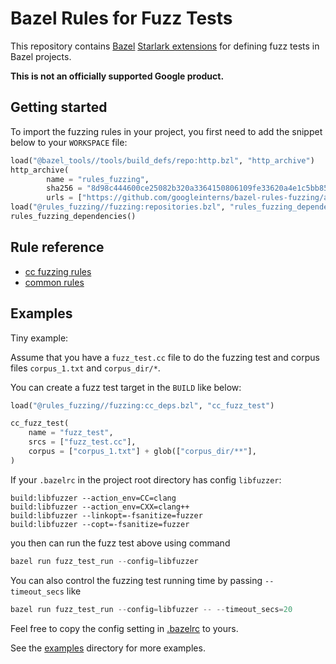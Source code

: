 # Bazel Rules for Fuzz Tests

This repository contains [Bazel](https://bazel.build/)
[Starlark extensions](https://docs.bazel.build/versions/master/skylark/concepts.html)
for defining fuzz tests in Bazel projects. 

**This is not an officially supported Google product.**

## Getting started

To import the fuzzing rules in your project, you first need to add the snippet below to your `WORKSPACE` file:

```python
load("@bazel_tools//tools/build_defs/repo:http.bzl", "http_archive")
http_archive(
        name = "rules_fuzzing",
        sha256 = "8d98c444600ce25082b320a3364150806109fe33620a4e1c5bb856861591acb9",
        urls = ["https://github.com/googleinterns/bazel-rules-fuzzing/archive/8520424714e827ff0360283e3237e35c8723d931.zip"],
load("@rules_fuzzing//fuzzing:repositories.bzl", "rules_fuzzing_dependencies")
rules_fuzzing_dependencies()
```

## Rule reference

* [cc fuzzing rules](docs/cc_deps.md)
* [common rules](docs/common.md)

## Examples

Tiny example:

Assume that you have a `fuzz_test.cc` file to do the fuzzing test and corpus files `corpus_1.txt` and `corpus_dir/*`.

You can create a fuzz test target in the `BUILD` like below:

```python
load("@rules_fuzzing//fuzzing:cc_deps.bzl", "cc_fuzz_test")

cc_fuzz_test(
    name = "fuzz_test",
    srcs = ["fuzz_test.cc"],
    corpus = ["corpus_1.txt"] + glob(["corpus_dir/**"],
)
```

If your `.bazelrc` in the project root directory has config `libfuzzer`:

```
build:libfuzzer --action_env=CC=clang
build:libfuzzer --action_env=CXX=clang++
build:libfuzzer --linkopt=-fsanitize=fuzzer
build:libfuzzer --copt=-fsanitize=fuzzer
```

you then can run the fuzz test above using command

```python
bazel run fuzz_test_run --config=libfuzzer
```

You can also control the fuzzing test running time by passing `--timeout_secs` like

```python
bazel run fuzz_test_run --config=libfuzzer -- --timeout_secs=20
```

Feel free to copy the config setting in [.bazelrc](https://github.com/googleinterns/bazel-rules-fuzzing/blob/master/.bazelrc) to yours.


See the [examples](https://github.com/googleinterns/bazel-rules-fuzzing/tree/master/examples)
directory for more examples.
